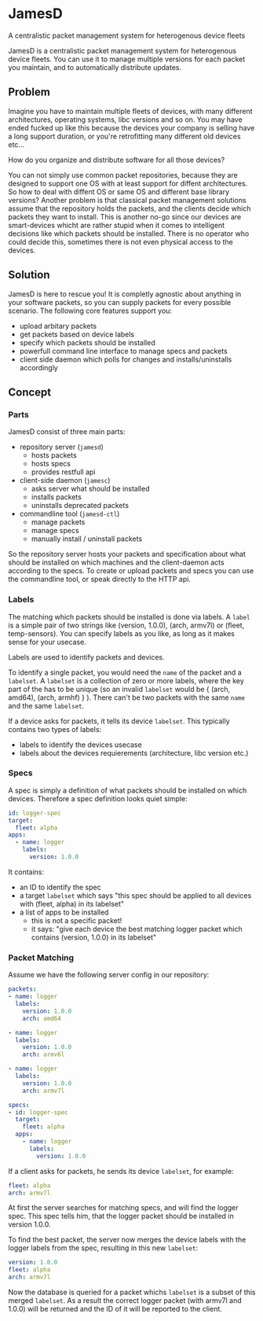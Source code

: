 JamesD
======

A centralistic packet management system for heterogenous device fleets

JamesD is a centralistic packet management system for heterogenous device fleets.
You can use it to manage multiple versions for each packet you maintain, and to automatically distribute updates.

## Problem
Imagine you have to maintain multiple fleets of devices, with many different architectures, operating systems, libc versions and so on. You may have ended fucked up like this because the devices your company is selling have a long support duration, or you're retrofitting many different old devices etc...

How do you organize and distribute software for all those devices?

You can not simply use common packet repositories, because they are designed to support one OS with at least support for diffent architectures. So how to deal with diffent OS or same OS and different base library versions? Another problem is that classical packet management solutions assume that the repository holds the packets, and the clients decide which packets they want to install. This is another no-go since our devices are smart-devices whicht are rather stupid when it comes to intelligent decisions like which packets should be installed. There is no operator who could decide this, sometimes there is not even physical access to the devices.

## Solution
JamesD is here to rescue you! It is completly agnostic about anything in your software packets, so you can supply packets for every possible scenario. The following core features support you:

* upload arbitary packets
* get packets based on device labels
* specify which packets should be installed
* powerfull command line interface to manage specs and packets
* client side daemon which polls for changes and installs/uninstalls accordingly

## Concept
### Parts

JamesD consist of three main parts:
* repository server (`jamesd`)
  * hosts packets
  * hosts specs
  * provides restfull api
* client-side daemon (`jamesc`)
  * asks server what should be installed
  * installs packets
  * uninstalls deprecated packets
* commandline tool (`jamesd-ctl`)
  * manage packets
  * manage specs
  * manually install / uninstall packets

So the repository server hosts your packets and specification about what should be installed on which machines and the client-daemon acts according to the specs.
To create or upload packets and specs you can use the commandline tool, or speak directly to the HTTP api.

### Labels
The matching which packets should be installed is done via labels. A `label` is a simple pair of two strings like (version, 1.0.0), (arch, armv7l) or (fleet, temp-sensors). You can specify labels as you like, as long as it makes sense for your usecase.

Labels are used to identify packets and devices.

To identify a single packet, you would need the `name` of the packet and a `labelset`.
A `labelset` is a collection of zero or more labels, where the key part of the has to be unique (so an invalid `labelset` would be { (arch, amd64), (arch, armhf) } ).
There can't be two packets with the same `name` and the same `labelset`.

If a device asks for packets, it tells its device `labelset`. This typically contains two types of labels:
* labels to identify the devices usecase
* labels about the devices requierements (architecture, libc version etc.)

### Specs
A spec is simply a definition of what packets should be installed on which devices.
Therefore a spec definition looks quiet simple:
```yaml
id: logger-spec
target:
  fleet: alpha
apps:
  - name: logger
    labels:
      version: 1.0.0
```
It contains:
  * an ID to identify the spec
  * a target `labelset` which says "this spec should be applied to all devices with (fleet, alpha) in its labelset"
  * a list of apps to be installed
    * this is not a specific packet!
    * it says: "give each device the best matching logger packet which contains (version, 1.0.0) in its labelset"

### Packet Matching
Assume we have the following server config in our repository:
```yaml
packets:
- name: logger
  labels:
    version: 1.0.0
    arch: amd64

- name: logger
  labels:
    version: 1.0.0
    arch: armv6l

- name: logger
  labels:
    version: 1.0.0
    arch: armv7l

specs:
- id: logger-spec
  target:
    fleet: alpha
  apps:
    - name: logger
      labels:
        version: 1.0.0

```

If a client asks for packets, he sends its device `labelset`, for example:
```yaml
fleet: alpha
arch: armv7l
```

At first the server searches for matching specs, and will find the logger spec. This spec tells him, that the logger packet should be installed in version 1.0.0.

To find the best packet, the server now merges the device labels with the logger labels from the spec, resulting in this new `labelset`:
```yaml
version: 1.0.0
fleet: alpha
arch: armv7l
```
Now the database is queried for a packet whichs `labelset` is a subset of this merged `labelset`. As a result the correct logger packet (with armv7l and 1.0.0) will be returned and the ID of it will be reported to the client.
